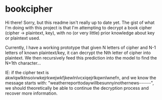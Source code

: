 # bookcipher


Hi there! Sorry, but this readme isn't really up to date yet.
The gist of what I'm doing with this project is that I'm attempting
to decrypt a book cipher (cipher -> plaintext, key), with no (or very little)
prior knowledge about key or plaintext used.

Currently, I have a working prototype that given N letters of cipher and N-1
letters of known plaintext/key, it can decrypt the Nth letter of cipher into plaintext.
We then recursively feed this prediction into the model to find the N+1th character...

IE: if the cipher text is akwlqwlktnsoivwkejrkwejwkfjkewlnlvcxiqejrlkqwnlwnefn, and we know the message starts with:
"weatherreporttodaywillbesunnyinothernews------", we should theoretically be able to
continue the decryption process and recover more information.